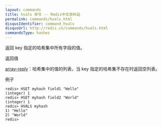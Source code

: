 ```yaml
---
layout: commands
title: hvals 命令 -- Redis中文资料站
permalink: commands/hvals.html
disqusIdentifier: command_hvals
disqusUrl: http://redis.cn/commands/hvals.html
commandsType: hashes
---
```


返回 key 指定的哈希集中所有字段的值。

返回值

[array-reply](/topics/protocol#array-reply)：哈希集中的值的列表，当 key 指定的哈希集不存在时返回空列表。

例子

	redis> HSET myhash field1 "Hello"
	(integer) 1
	redis> HSET myhash field2 "World"
	(integer) 1
	redis> HVALS myhash
	1) "Hello"
	2) "World"
	redis> 